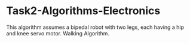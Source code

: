 # Task2-Algorithms-Electronics
This algorithm assumes a bipedal robot with two legs, each having a hip and knee servo motor. Walking Algorithm.
